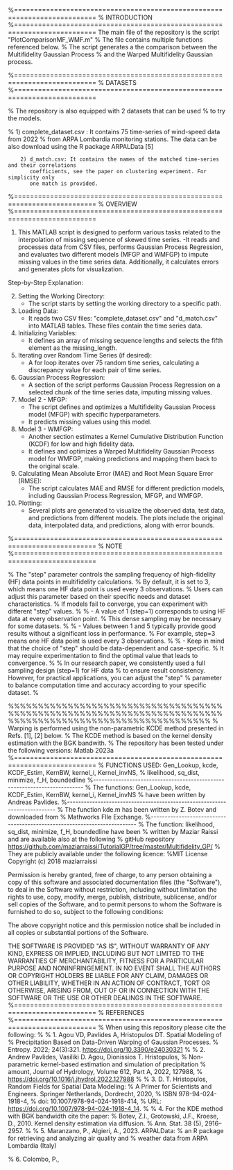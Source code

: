 %==========================================================================
%	INTRODUCTION
%==========================================================================
	The main file of the repository is the script "PlotComparisonMF_WMF.m" 
%       The file contains multiple functions referenced below.
%	The script generates a the comparison between the Multifidelity Gaussian Process
%       and the Warped Multifidelity Gaussian process. 

%==========================================================================
%	DATASETS 
%==========================================================================

%       The repository is also equipped with 2 datasets that can be used 
%       to try the models.      

%       1) complete_dataset.csv : It contains 75 time-series of wind-speed data from 2022 
%          from ARPA Lombardia monitoring stations. The data can be also download using the 
           R package ARPALData [5]
  
        2) d_match.csv: It contains the names of the matched time-series and their correlations 
           coefficients, see the paper on clustering experiment. For simplicity only 
           one match is provided.

%==========================================================================
%	OVERVIEW
%==========================================================================

1. This MATLAB script is designed to perform various tasks related to the interpolation of missing sequence of skewed time series. 
-It reads and processes data from CSV files, performs Gaussian Process Regression, and evaluates two different models 
(MFGP and WMFGP) to impute missing values in the time series data. Additionally, 
it calculates errors and generates plots for visualization.

Step-by-Step Explanation:

2. Setting the Working Directory:
   - The script starts by setting the working directory to a specific path.
3. Loading Data:
   - It reads two CSV files: "complete_dataset.csv" and "d_match.csv" into MATLAB tables. These files contain the time series data.
4. Initializing Variables:
   - It defines an array of missing sequence lengths and selects the fifth element as the missing_length.
5. Iterating over Random Time Series (if desired):
   - A for loop iterates over 75 random time series, calculating a discrepancy value for each pair of time series.
6. Gaussian Process Regression:
   - A section of the script performs Gaussian Process Regression on a selected chunk of the time series data, imputing missing values.
7. Model 2 - MFGP:
   - The script defines and optimizes a Multifidelity Gaussian Process model (MFGP) with specific hyperparameters.
   - It predicts missing values using this model.
8. Model 3 - WMFGP:
   - Another section estimates a Kernel Cumulative Distribution Function (KCDF) for low and high fidelity data.
   - It defines and optimizes a Warped Multifidelity Gaussian Process model for WMFGP, making predictions and mapping them back to the original scale.
9. Calculating Mean Absolute Error (MAE) and Root Mean Square Error (RMSE):
   - The script calculates MAE and RMSE for different prediction models, including Gaussian Process Regression, MFGP, and WMFGP.
10. Plotting:
    - Several plots are generated to visualize the observed data, test data, and predictions from different models. 
     The plots include the original data, interpolated data, and predictions,
      along with error bounds.

%==========================================================================
%	NOTE
%==========================================================================

% The "step" parameter controls the sampling frequency of high-fidelity (HF) data points in multifidelity calculations.
% By default, it is set to 3, which means one HF data point is used every 3 observations.
% Users can adjust this parameter based on their specific needs and dataset characteristics.
% If models fail to converge, you can experiment with different "step" values.
% 
% - A value of 1 (step=1) corresponds to using HF data at every observation point. 
%   This dense sampling may be necessary for some datasets.
% 
% - Values between 1 and 5 typically provide good results without a significant loss in performance.
%   For example, step=3 means one HF data point is used every 3 observations.
% 
% - Keep in mind that the choice of "step" should be data-dependent and case-specific.
%   It may require experimentation to find the optimal value that leads to convergence.
% 
% In our research paper, we consistently used a full sampling design (step=1) for HF data 
% to ensure result consistency. However, for practical applications, you can adjust the "step" 
% parameter to balance computation time and accuracy according to your specific dataset.
% 



%%%%%%%%%%%%%%%%%%%%%%%%%%%%%%%%%%%%%%%%%%%%%%%%%%%%%%%%%%%%%%%%%%%%%%%%%%%%%%%%%%%%%%%%%%%%%%%%%%%%%%%%%%
% Warping is performed using the non-parametric KCDE method presented in Refs. [1], [2] below. 
% The KCDE method is based on the kernel density estimation with the BGK bandwith.
% The repository has been tested under the following versions: Matlab 2023a
%==========================================================================
%   FUNCTIONS USED: Gen_Lookup, kcde, KCDF_Estim, KernBW, kernel_i, Kernel_invNS,
%                   likelihood, sq_dist, minimize, f_H, boundedline
%--------------------------------------------------------------------------
%   The functions: Gen_Lookup, kcde, KCDF_Estim, KernBW, kernel_i, Kernel_invNS 
%   have been written by Andreas Pavlides.
%--------------------------------------------------------------------------
%   The function kde.m has been written by Z. Botev and downloaded from 
%	Mathworks FIle Exchange. 
%-------------------------------------------------------------------------
%   The function: likelihood, sq_dist, minimize, f_H, boundedline have been
%    written by Maziar Raissi  and are available also at the following
%   gitHub repository  https://github.com/maziarraissi/TutorialGP/tree/master/Multifidelity_GP/ 
%   They are publicly available under the following licence:
%MIT License
Copyright (c) 2018 maziarraissi

Permission is hereby granted, free of charge, to any person obtaining a copy
of this software and associated documentation files (the "Software"), to deal
in the Software without restriction, including without limitation the rights
to use, copy, modify, merge, publish, distribute, sublicense, and/or sell
copies of the Software, and to permit persons to whom the Software is
furnished to do so, subject to the following conditions:

The above copyright notice and this permission notice shall be included in all
copies or substantial portions of the Software.

THE SOFTWARE IS PROVIDED "AS IS", WITHOUT WARRANTY OF ANY KIND, EXPRESS OR
IMPLIED, INCLUDING BUT NOT LIMITED TO THE WARRANTIES OF MERCHANTABILITY,
FITNESS FOR A PARTICULAR PURPOSE AND NONINFRINGEMENT. IN NO EVENT SHALL THE
AUTHORS OR COPYRIGHT HOLDERS BE LIABLE FOR ANY CLAIM, DAMAGES OR OTHER
LIABILITY, WHETHER IN AN ACTION OF CONTRACT, TORT OR OTHERWISE, ARISING FROM,
OUT OF OR IN CONNECTION WITH THE SOFTWARE OR THE USE OR OTHER DEALINGS IN THE
SOFTWARE.
%==========================================================================
%	REFERENCES 
%==========================================================================
% When using this repository please cite the following: 
%
%   1. Agou VD, Pavlides A, Hristopulos DT. Spatial Modeling of 
%   Precipitation Based on Data-Driven Warping of Gaussian Processes. 
%   Entropy. 2022; 24(3):321. https://doi.org/10.3390/e24030321 
%
%   2. Andrew Pavlides, Vasiliki D. Agou, Dionissios T. Hristopulos,
%   Non-parametric kernel-based estimation and simulation of precipitation
%   amount, Journal of Hydrology, Volume 612, Part A, 2022, 127988,
%   https://doi.org/10.1016/j.jhydrol.2022.127988
%
%   3. D. T. Hristopulos, Random Fields for Spatial Data Modeling: 
%   A Primer for Scientists and Engineers. Springer Netherlands, Dordrecht, 2020,
%	ISBN  978-94-024-1918-4,
%	doi: 10.1007/978-94-024-1918-414,
%	URL: https://doi.org/10.1007/978-94-024-1918-4_14.
% 
%   4. For the KDE method with BGK bandwidth cite the paper: 
%      Botev, Z.I., Grotowski, J.F., Kroese, D., 2010. Kernel density estimation via diffusion.
%      Ann. Stat. 38 (5), 2916–2957.
%
%   5. Maranzano, P., Algieri, A., 2023. ARPALData: 
%      an R package for retrieving and analyzing air quality and 
%      weather data from ARPA Lombardia (Italy)

%   6. Colombo, P.,              



